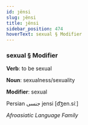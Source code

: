 ```yaml
---
id: ȷënsi
slug: ȷënsi
title: ȷënsi
sidebar_position: 474
hoverText: sexual § Modifier
---
```


### sexual § Modifier

**Verb**: to be sexual

**Noun**: sexualness/sexuality

**Modifier**: sexual

Persian جنسی jensi [d͡ʒen.síː]

*Afroasiatic Language Family*